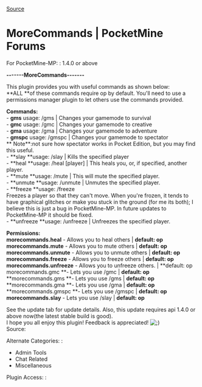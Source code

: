 

[Source](http://forums.pocketmine.net/plugins/morecommands.743/ "Permalink to MoreCommands | PocketMine Forums")

# MoreCommands | PocketMine Forums

For PocketMine-MP:
: 1.4.0 or above

**\-------MoreCommands-------**​

This plugin provides you with useful commands as shown below:  
**ALL **of these commands require op by default. You'll need to use a permissions manager plugin to let others use the commands provided.

**Commands:**  
\- **gms** usage: /gms | Changes your gamemode to survival  
\- **gmc** usage: /gmc | Changes your gamemode to creative  
\- **gma** usage: /gma | Changes your gamemode to adventure  
\- **gmspc** usage: /gmspc | Changes your gamemode to spectator  
** Note**:not sure how spectator works in Pocket Edition, but you may find this useful.  
\- **slay **usage: /slay  | Kills the specified player  
\- **heal **usage: /heal [player] | This heals you, or, if specified, another player.  
\- **mute **usage: /mute  | This will mute the specified player.  
\- **unmute **usage: /unmute  | Unmutes the specified player.  
\- **freeze **usage: /freeze   
Freezes a player so that they can't move. When you're frozen, it tends to have graphical glitches or make you stuck in the ground (for me its both); I believe this is just a bug in PocketMine-MP. In future updates to PocketMine-MP it should be fixed.  
\- **unfreeze **usage: /unfreeze  | Unfreezes the specified player.

**Permissions:  
morecommands.heal** \- Allows you to heal others | **default: op  
morecommands.mute** \- Allows you to mute others | **default: op**  
**morecommands.unmute** \- Allows you to unmute others | **default: op  
morecommands.freeze** \- Allows you to freeze others | **default: op**  
**morecommands.unfreeze** \- Allows you to unfreeze others. | **default: op  
morecommands.gmc **\- Lets you use /gmc | **default: op**  
**morecommands.gms **\- Lets you use /gms | **default: op**  
**morecommands.gma **\- Lets you use /gma | **default: op**  
**morecommands.gmspc **\- Lets you use /gmspc | **default: op**  
**morecommands.slay** \- Lets you use /slay | **default: op**  
  
See the update tab for update details. Also, this update requires api 1.4.0 or above now(the latest stable build is good).  
I hope you all enjoy this plugin! Feedback is appreciated! ![;\)][1]  
Source: 

Alternate Categories:
:

* Admin Tools
* Chat Related
* Miscellaneous

Plugin Access:
:

[1]: http://forums.pocketmine.net/styles/default/xenforo/clear.png "Wink    ;)"
  


